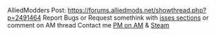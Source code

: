 AlliedModders Post: https://forums.alliedmods.net/showthread.php?p=2491464
Report Bugs or Request somethink with [isses sections](https://github.com/Hexer10/VipMenu-Bonuses/issues) or comment on AM thread
Contact me [PM on AM](https://forums.alliedmods.net/member.php?u=273262) & [Steam](http://steamcommunity.com/id/hexer504/)
